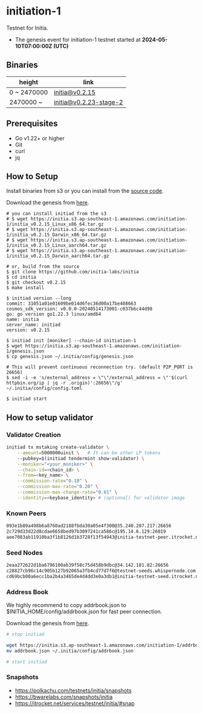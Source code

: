 # initiation-1

Testnet for Initia.

- The genesis event for initiation-1 testnet started at **2024-05-10T07:00:00Z (UTC)**

## Binaries

| height  | link  |
| ------- | ----- |
| 0      ~ 2470000 | [initia@v0.2.15](https://github.com/initia-labs/initia/releases/tag/v0.2.15)                   |
| 2470000      ~  | [initia@v0.2.23-stage-2](https://github.com/initia-labs/initia/releases/tag/v0.2.23-stage-2)                   |

## Prerequisites

- Go v1.22+ or higher
- Git
- curl
- jq

## How to Setup

Install binaries from s3 or you can install from the [source code](https://github.com/initia-labs/initia).

Download the genesis from [here](https://initia.s3.ap-southeast-1.amazonaws.com/initiation-1/genesis.json).

```shell
# you can install initiad from the s3
# $ wget https://initia.s3.ap-southeast-1.amazonaws.com/initiation-1/initia_v0.2.15_Linux_x86_64.tar.gz
# $ wget https://initia.s3.ap-southeast-1.amazonaws.com/initiation-1/initia_v0.2.15_Darwin_x86_64.tar.gz 
# $ wget https://initia.s3.ap-southeast-1.amazonaws.com/initiation-1/initia_v0.2.15_Linux_aarch64.tar.gz 
# $ wget https://initia.s3.ap-southeast-1.amazonaws.com/initiation-1/initia_v0.2.15_Darwin_aarch64.tar.gz

# or, build from the source
$ git clone https://github.com/initia-labs/initia
$ cd initia
$ git checkout v0.2.15
$ make install

$ initiad version --long
commit: 31051a01e01609be014d6fec36d00a17be408663
cosmos_sdk_version: v0.0.0-20240514173001-c037b6c44d98
go: go version go1.22.3 linux/amd64
name: initia
server_name: initiad
version: v0.2.15

$ initiad init [moniker] --chain-id initiation-1
$ wget https://initia.s3.ap-southeast-1.amazonaws.com/initiation-1/genesis.json
$ cp genesis.json ~/.initia/config/genesis.json

# This will prevent continuous reconnection try. (default P2P_PORT is 26656)
$ sed -i -e 's/external_address = \"\"/external_address = \"'$(curl httpbin.org/ip | jq -r .origin)':26656\"/g' ~/.initia/config/config.toml

$ initiad start
```

## How to setup validator

### Validator Creation

```sh
initiad tx mstaking create-validator \
    --amount=5000000uinit \   # It can be other LP tokens 
    --pubkey=$(initiad tendermint show-validator) \
    --moniker="<your_moniker>" \
    --chain-id=<chain_id> \
    --from=<key_name> \
    --commission-rate="0.10" \
    --commission-max-rate="0.20" \
    --commission-max-change-rate="0.01" \
    --identity=<keybase_identity> # (optional) for validator image
```

### Known Peers

```sh
093e1b89a498b6a8760ad2188fbda30a05e4f300@35.240.207.217:26656
2c729d33d22d8cdae6658bed97b3097241ca586c@195.14.6.129:26019
aee7083ab11910ba3f1b8126d1b3728f13f54943@initia-testnet-peer.itrocket.net:11656
```

### Seed Nodes

```sh
2eaa272622d1ba6796100ab39f58c75d458b9dbc@34.142.181.82:26656
c28827cb96c14c905b127b92065a3fb4cd77d7f6@testnet-seeds.whispernode.com:25756
cd69bcb00a6ecc1ba2b4a3465de4d4dd3e0a3db1@initia-testnet-seed.itrocket.net:51656
```

### Address Book

We highly recommend to copy addrbook.json to $INITIA_HOME/config/addrbook.json for fast peer connection.

Download the genesis from [here](https://initia.s3.ap-southeast-1.amazonaws.com/initiation-1/addrbook.json).

```bash
# stop initiad

wget https://initia.s3.ap-southeast-1.amazonaws.com/initiation-1/addrbook.json
mv addrbook.json ~/.initia/config/addrbook.json

# start initiad
```

### Snapshots

- <https://polkachu.com/testnets/initia/snapshots>
- <https://bwarelabs.com/snapshots/initia>
- <https://itrocket.net/services/testnet/initia/#snap>

